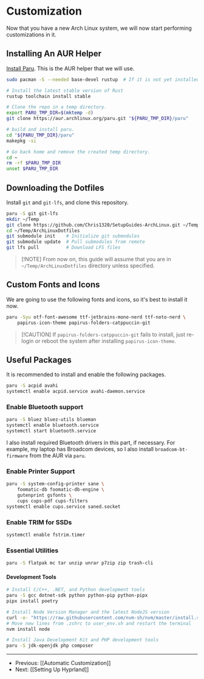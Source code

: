 # Customization

Now that you have a new Arch Linux system, we will now start performing customizations in it.

## Installing An AUR Helper

[Install Paru](https://github.com/Morganamilo/paru). This is the AUR helper that we will use.

```bash
sudo pacman -S --needed base-devel rustup  # If it is not yet installed

# Install the latest stable version of Rust
rustup toolchain install stable

# Clone the repo in a temp directory.
export PARU_TMP_DIR=$(mktemp -d)
git clone https://aur.archlinux.org/paru.git "${PARU_TMP_DIR}/paru"

# build and install paru.
cd "${PARU_TMP_DIR}/paru"
makepkg -si

# Go back home and remove the created temp directory.
cd ~
rm -rf $PARU_TMP_DIR
unset $PARU_TMP_DIR
```

## Downloading the Dotfiles

Install `git` and `git-lfs`, and clone this repository.

```bash
paru -S git git-lfs
mkdir ~/Temp
git clone https://github.com/Chris1320/SetupGuides-ArchLinux.git ~/Temp/ArchLinuxDotfiles
cd ~/Temp/ArchLinuxDotfiles
git submodule init    # Initialize git submodules
git submodule update  # Pull submodules from remote
git lfs pull          # Download LFS files
```

> [!NOTE] From now on, this guide will assume that you are in `~/Temp/ArchLinuxDotfiles` directory unless specified.

## Custom Fonts and Icons

We are going to use the following fonts and icons, so it's best to install it now.

```bash
paru -Syu otf-font-awesome ttf-jetbrains-mono-nerd ttf-noto-nerd \
    papirus-icon-theme papirus-folders-catppuccin-git
```

> [!CAUTION] If `papirus-folders-catppuccin-git` fails to install, just re-login or reboot the system after installing `papirus-icon-theme`.

## Useful Packages

It is recommended to install and enable the following packages.

```bash
paru -S acpid avahi
systemctl enable acpid.service avahi-daemon.service
```

### Enable Bluetooth support

```bash
paru -S bluez bluez-utils blueman
systemctl enable bluetooth.service
systemctl start bluetooth.service
```

I also install required Bluetooth drivers in this part, if necessary. For example, my laptop has Broadcom devices, so I also install `broadcom-bt-firmware` from the AUR via `paru`.

### Enable Printer Support

```bash
paru -S system-config-printer sane \
    foomatic-db foomatic-db-engine \
    gutenprint gsfonts \
    cups cups-pdf cups-filters
systemctl enable cups.service saned.socket
```

### Enable TRIM for SSDs

```bash
systemctl enable fstrim.timer
```

### Essential Utilities

```bash
paru -S flatpak mc tar unzip unrar p7zip zip trash-cli
```

#### Development Tools

```bash
# Install C/C++, .NET, and Python development tools
paru -S gcc dotnet-sdk python python-pip python-pipx
pipx install poetry

# Install Node Version Manager and the latest NodeJS version
curl -o- "https://raw.githubusercontent.com/nvm-sh/nvm/master/install.sh" | bash
# Move new lines from .zshrc to user_env.sh and restart the terminal
nvm install node

# Install Java Development Kit and PHP development tools
paru -S jdk-openjdk php composer
```

---

- Previous: [[Automatic Customization]]
- Next: [[Setting Up Hyprland]]
